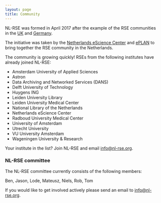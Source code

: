 ```yaml
---
layout: page
title: Community
---
```


NL-RSE was formed in April 2017 after the example of the RSE communities in the [UK](http://rse.ac.uk) and [Germany](http://www.de-rse.org/en/). 

The initiative was taken by the [Netherlands eScience Center](http://www.esciencecenter.nl)
and [ePLAN](https://escience-platform.nl/) to bring together the RSE community in the Netherlands.

The community is growing quickly! RSEs from the following institutes have already joined NL-RSE:

- Amsterdam University of Applied Sciences
- Astron
- Data Archiving and Networked Services (DANS)
- Delft University of Technology
- Huygens ING
- Leiden University Library
- Leiden University Medical Center
- National Library of the Netherlands
- Netherlands eScience Center
- Radboud University Medical Center
- University of Amsterdam
- Utrecht University
- VU University Amsterdam
- Wageningen University & Research

Your institute in the list? Join NL-RSE and email info@nl-rse.org.

### NL-RSE committee

The NL-RSE committee currently consists of the following members:

Ben, Jason, Lode, Mateusz, Niels, Rob, Tom

If you would like to get involved actively please send an email to info@nl-rse.org.




